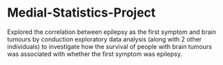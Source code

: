 # Medial-Statistics-Project

Explored the correlation between epilepsy as the first symptom and brain tumours by conduction exploratory data analysis (along with 2 other individuals) to investigate how the survival of people with brain tumours was associated with whether the first symptom was epilepsy.

